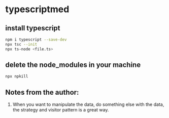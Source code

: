 # typescriptmed

## install typescript

```bash
npm i typescript --save-dev
npx tsc --init
npx ts-node <file.ts>
```

## delete the node_modules in your machine

```bash
npx npkill
```

## Notes from the author:

1. When you want to manipulate the data, do something else with the data, the strategy and visitor pattern is a great way.
